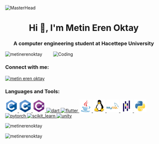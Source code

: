 <img src="https://lh3.googleusercontent.com/egS0aDKliRu2SGbHGl0vueFnNPhg92EI7SdZKxlaQhOAkJYQFob4lzvBfAZlGs90QhY2Ut1P81jyYKZaZsa3LmFlnr3qt-AGeQ7GvJffVsMtv3aD4n8C2r5N4qTi5dJ9fboLFUoXFAhmT_WTDQndZDtsjB2YWxtgx_iuZ9vGnDyUNLDYtx6YIctWpiFtYjLZbB1O5OXbmNOhhycIR32sperAtXCJETPfQSp5LD3MegjXf5szlk-YFB1lcIUA2VjAzRB550Ym5d_gam46GEHA89dW58uwEnk7IulbQ7z3E4-z_EYLxy_OCQJP6tTEr4vu5eumXRUCnkK7Inm_R-Pd0Dm9QoAWp0BPmuCMtktX1dkYJrtcsuAjw1QZ6Bc7XTdEbIr9gilvI-NLYs_2LoCqijXNU08Rt7s5a72iHqJszHAZyCGU8Tg4y-glGWiYX__oAM5-2i7-YhbiOADgIJfy_BAeK0r5eWn0S9tt6ioHrWJGJXJWdhjzQubWnCIg8MX6SRRjNbBzk78QvUFF6NOONubb-TJlXMSduRZi2YlMrhvR-XQz-055ceztWPxRBDCjMiuX1Ycyyacwb1Yo7lpUi0sjZXyEGv2wBxsydeJ0sdBqAHvJxE5OjyI1YSlvpwkFlO1IvDxqCFCRgdJJdXoEbDwbwPEiOZoI5AgS5t7BA0WgITECUk5S5Ct63oU2UGrMNGxfkAagjpFy6E9-3X8pG32jr3xCRVofzP_zLw_vShKfSUnkkBXmU2j3YSYD8B-Go9__qeAXXAEUF13_MBK7-crrTPcF2TyTrt8buKnlZusVWO8nmj53hjt492DCRVYv_Qw5ZfJJWcyN3NNVKbiwwEMqVKUlKwk04-aFTlQFwYq5ri5fGY0VL8rzvHgjiEucatyUGKpmhlZsZXbZJzwv977dxttsc40Oi7C9_kXDEsiWd4wfcGO3hbq2N_NORSBh6Bjk8-w14aDUmYGHSg=w1024-h600-no?authuser=0" alt="MasterHead" width="1500" height="300"> 
</a>
<h1 align="center">Hi 👋, I'm Metin Eren Oktay</h1>
<h3 align="center">A computer engineering student at Hacettepe University</h3>
<img align="right" alt="Coding" width="350" src="https://media.tenor.com/W9_8dfFmyr0AAAAd/pixel-game.gif"
<p align="left"> <img src="https://komarev.com/ghpvc/?username=metinerenoktay&label=Profile%20views&color=0e75b6&style=flat" alt="metinerenoktay" /> </p>

<h3 align="left">Connect with me:</h3>
<p align="left">
<a href="https://www.linkedin.com/in/metin-eren-oktay-meo0/" target="blank"><img align="center" src="https://raw.githubusercontent.com/rahuldkjain/github-profile-readme-generator/master/src/images/icons/Social/linked-in-alt.svg" alt="metin eren oktay" height="30" width="40" /></a>
</p>

<h3 align="left">Languages and Tools:</h3>
<p align="left"> <a href="https://www.cprogramming.com/" target="_blank" rel="noreferrer"> <img src="https://raw.githubusercontent.com/devicons/devicon/master/icons/c/c-original.svg" alt="c" width="40" height="40"/> </a> <a href="https://www.w3schools.com/cpp/" target="_blank" rel="noreferrer"> <img src="https://raw.githubusercontent.com/devicons/devicon/master/icons/cplusplus/cplusplus-original.svg" alt="cplusplus" width="40" height="40"/> </a> <a href="https://www.w3schools.com/cs/" target="_blank" rel="noreferrer"> <img src="https://raw.githubusercontent.com/devicons/devicon/master/icons/csharp/csharp-original.svg" alt="csharp" width="40" height="40"/> </a> <a href="https://dart.dev" target="_blank" rel="noreferrer"> <img src="https://www.vectorlogo.zone/logos/dartlang/dartlang-icon.svg" alt="dart" width="40" height="40"/> </a> <a href="https://flutter.dev" target="_blank" rel="noreferrer"> <img src="https://www.vectorlogo.zone/logos/flutterio/flutterio-icon.svg" alt="flutter" width="40" height="40"/> </a> <a href="https://www.java.com" target="_blank" rel="noreferrer"> <img src="https://raw.githubusercontent.com/devicons/devicon/master/icons/java/java-original.svg" alt="java" width="40" height="40"/> </a> <a href="https://www.linux.org/" target="_blank" rel="noreferrer"> <img src="https://raw.githubusercontent.com/devicons/devicon/master/icons/linux/linux-original.svg" alt="linux" width="40" height="40"/> </a> <a href="https://www.mysql.com/" target="_blank" rel="noreferrer"> <img src="https://raw.githubusercontent.com/devicons/devicon/master/icons/mysql/mysql-original-wordmark.svg" alt="mysql" width="40" height="40"/> </a> <a href="https://pandas.pydata.org/" target="_blank" rel="noreferrer"> <img src="https://raw.githubusercontent.com/devicons/devicon/2ae2a900d2f041da66e950e4d48052658d850630/icons/pandas/pandas-original.svg" alt="pandas" width="40" height="40"/> </a> <a href="https://www.python.org" target="_blank" rel="noreferrer"> <img src="https://raw.githubusercontent.com/devicons/devicon/master/icons/python/python-original.svg" alt="python" width="40" height="40"/> </a> <a href="https://pytorch.org/" target="_blank" rel="noreferrer"> <img src="https://www.vectorlogo.zone/logos/pytorch/pytorch-icon.svg" alt="pytorch" width="40" height="40"/> </a> <a href="https://scikit-learn.org/" target="_blank" rel="noreferrer"> <img src="https://upload.wikimedia.org/wikipedia/commons/0/05/Scikit_learn_logo_small.svg" alt="scikit_learn" width="40" height="40"/> </a> <a href="https://unity.com/" target="_blank" rel="noreferrer"> <img src="https://www.vectorlogo.zone/logos/unity3d/unity3d-icon.svg" alt="unity" width="40" height="40"/> </a> </p>

<p><img align="center" src="" alt="metinerenoktay" /></p>

<p><img align="center" src="https://github-readme-streak-stats.herokuapp.com/?user=metinerenoktay&" alt="metinerenoktay" /></p>

